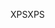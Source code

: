 <span data-ttu-id="a207a-101">XPS</span><span class="sxs-lookup"><span data-stu-id="a207a-101">XPS</span></span>